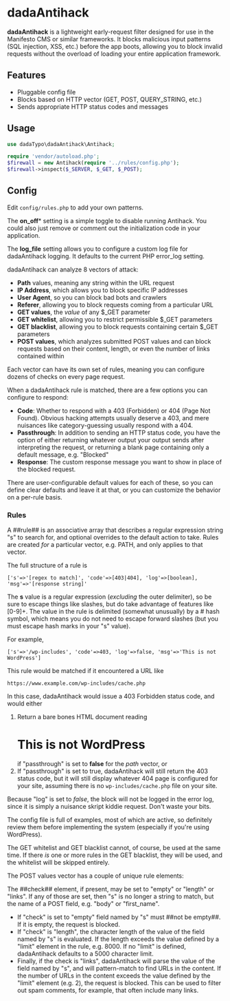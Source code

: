 # dadaAntihack

**dadaAntihack** is a lightweight early-request filter designed for use in the Manifesto CMS or similar frameworks. It blocks malicious input patterns (SQL injection, XSS, etc.) before the app boots, allowing you to block invalid requests without the overload of loading your entire application framework.

## Features

- Pluggable config file
- Blocks based on HTTP vector (GET, POST, QUERY_STRING, etc.)
- Sends appropriate HTTP status codes and messages

## Usage

```php
use dadaTypo\dadaAntihack\Antihack;

require 'vendor/autoload.php';
$firewall = new Antihack(require '../rules/config.php');
$firewall->inspect($_SERVER, $_GET, $_POST);
```

## Config

Edit `config/rules.php` to add your own patterns.

The **on_off*** setting is a simple toggle to disable running Antihack. You could also just remove or comment out the initialization code in your application.

The **log_file** setting allows you to configure a custom log file for dadaAntihack logging. It defaults to the current PHP error_log setting.

dadaAntihack can analyze 8 vectors of attack: 

+ **Path** values, meaning any string within the URL request
+ **IP Address**, which allows you to block specific IP addresses
+ **User Agent**, so you can block bad bots and crawlers
+ **Referer**, allowing you to block requests coming from a particular URL
+ **GET values**, the <em>value</em> of any $_GET parameter
+ **GET whitelist**, allowing you to restrict permissible $_GET parameters
+ **GET blacklist**, allowing you to block requests containing certain $_GET parameters
+ **POST values**, which analyzes submitted POST values and can block requests based on their content, length, or even the number of links contained within

Each vector can have its own set of rules, meaning you can configure dozens of checks on every page request.

When a dadaAntihack rule is matched, there are a few options you can configure to respond:

+ **Code**: Whether to respond with a 403 (Forbidden) or 404 (Page Not Found). Obvious hacking attempts usually deserve a 403, and mere nuisances like category-guessing usually respond with a 404.
+ **Passthrough**: In addition to sending an HTTP status code, you have the option of either returning whatever output your output sends after interpreting the request, or returning a blank page containing only a default message, e.g. "Blocked"
+ **Response**: The custom response message you want to show in place of the blocked request.

There are user-configurable default values for each of these, so you can define clear defaults and leave it at that, or you can customize the behavior on a per-rule basis.

### Rules

A ##rule## is an associative array that describes a regular expression string "s" to search for, and optional overrides to the default action to take. Rules are created _for_ a particular vector, e.g. PATH, and only applies to that vector. 

The full structure of a rule is 

`['s'=>'[regex to match]', 'code'=>[403|404], 'log'=>[boolean], 'msg'=>'[response string]'`

The **s** value is a regular expression (_excluding_ the outer delimiter), so be sure to escape things like slashes, but do take advantage of features like [0-9]+. The value in the rule is delimited (somewhat unusually) by a # hash symbol, which means you do not need to escape forward slashes (but you must escape hash marks in your "s" value).

For example, 

`['s'=>'/wp-includes', 'code'=>403, 'log'=>false, 'msg'=>'This is not WordPress']`

This rule would be matched if it encountered a URL like

`https://www.example.com/wp-includes/cache.php`

In this case, dadaAntihack would issue a 403 Forbidden status code, and would either

1. Return a bare bones HTML document reading <h1>This is not WordPress</h1>
if "passthrough" is set to **false** for the _path_ vector, or
2. If "passthrough" is set to true, dadaAntihack will still return the 403 status code, but it will still display whatever 404 page is configured for your site, assuming there is no `wp-includes/cache.php` file on your site.

Because "log" is set to _false_, the block will not be logged in the error log, since it is simply a nuisance skript kiddie request. Don't waste your bits.

The config file is full of examples, most of which are active, so definitely review them before implementing the system (especially if you're using WordPress).

The GET whitelist and GET blacklist cannot, of course, be used at the same time. If there _is_ one or more rules in the GET blacklist, they will be used, and the whitelist will be skipped entirely.

The POST values vector has a couple of unique rule elements:

The ##check## element, if present, may be set to "empty" or "length" or "links". If any of those are set, then "s" is no longer a string to match, but the name of a POST field, e.g. "body" or "first_name".

+ If "check" is set to "empty" field named by "s" must ##not be empty##. If it is empty, the request is blocked.
+ If "check" is "length", the character length of the value of the field named by "s" is evaluated. If the length exceeds the value defined by a "limit" element in the rule, e.g. 8000. If no "limit" is defined, dadaAntihack defaults to a 5000 character limit.
+ Finally, if the check is "links", dadaAntihack will parse the value of the field named by "s", and will pattern-match to find URLs in the content. If the number of URLs in the content exceeds the value defined by the "limit" element (e.g. 2), the request is blocked. This can be used to filter out spam comments, for example, that often include many links.

